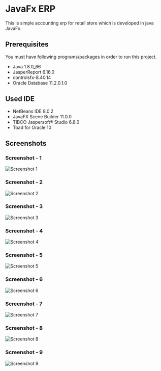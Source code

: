 # JavaFx ERP
This is simple accounting erp for retail store which is developed in java JavaFx.

## Prerequisites

You must have following programs/packages in order to run this project.

* Java 1.8.0_66
* JasperReport 6.16.0
* controlsfx-8.40.14
* Oracle Database 11.2.0.1.0

## Used IDE

* NetBeans IDE 8.0.2
* JavaFX Scene Builder 11.0.0
* TIBCO Jaspersoft® Studio 6.8.0
* Toad for Oracle 10

## Screenshots

### Screenshot - 1
![Screenshot 1](https://raw.github.com/inforkgodara/javafx-pos/master/screenshots/Capture1.png?raw=true "java-pos")

### Screenshot - 2
![Screenshot 2](https://raw.github.com/inforkgodara/javafx-pos/master/screenshots/Capture2.png?raw=true "java-pos")

### Screenshot - 3
![Screenshot 3](https://raw.github.com/inforkgodara/javafx-pos/master/screenshots/Capture3.png?raw=true "java-pos")

### Screenshot - 4
![Screenshot 4](https://raw.github.com/inforkgodara/javafx-pos/master/screenshots/Capture4.png?raw=true "java-pos")

### Screenshot - 5
![Screenshot 5](https://raw.github.com/inforkgodara/javafx-pos/master/screenshots/Capture5.png?raw=true "java-pos")

### Screenshot - 6
![Screenshot 6](https://raw.github.com/inforkgodara/javafx-pos/master/screenshots/Capture6.png?raw=true "java-pos")

### Screenshot - 7
![Screenshot 7](https://raw.github.com/inforkgodara/javafx-pos/master/screenshots/Capture7.png?raw=true "java-pos")

### Screenshot - 8
![Screenshot 8](https://raw.github.com/inforkgodara/javafx-pos/master/screenshots/Capture8.png?raw=true "java-pos")

### Screenshot - 9
![Screenshot 9](https://raw.github.com/inforkgodara/javafx-pos/master/screenshots/Capture9.png?raw=true "java-pos")
